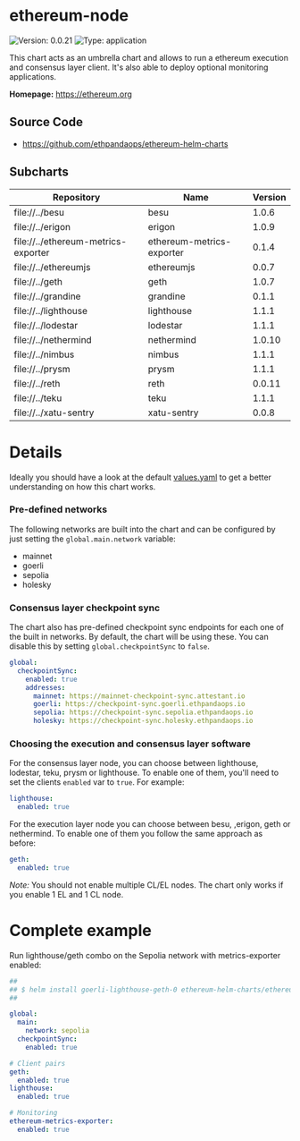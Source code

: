 
# ethereum-node

![Version: 0.0.21](https://img.shields.io/badge/Version-0.0.21-informational?style=flat-square) ![Type: application](https://img.shields.io/badge/Type-application-informational?style=flat-square)

This chart acts as an umbrella chart and allows to run a ethereum execution and consensus layer client. It's also able to deploy optional monitoring applications.

**Homepage:** <https://ethereum.org>

## Source Code

* <https://github.com/ethpandaops/ethereum-helm-charts>

## Subcharts
| Repository | Name | Version |
|------------|------|---------|
| file://../besu | besu | 1.0.6 |
| file://../erigon | erigon | 1.0.9 |
| file://../ethereum-metrics-exporter | ethereum-metrics-exporter | 0.1.4 |
| file://../ethereumjs | ethereumjs | 0.0.7 |
| file://../geth | geth | 1.0.7 |
| file://../grandine | grandine | 0.1.1 |
| file://../lighthouse | lighthouse | 1.1.1 |
| file://../lodestar | lodestar | 1.1.1 |
| file://../nethermind | nethermind | 1.0.10 |
| file://../nimbus | nimbus | 1.1.1 |
| file://../prysm | prysm | 1.1.1 |
| file://../reth | reth | 0.0.11 |
| file://../teku | teku | 1.1.1 |
| file://../xatu-sentry | xatu-sentry | 0.0.8 |

# Details

Ideally you should have a look at the default [values.yaml](values.yaml) to get a better understanding on how this chart works.

### Pre-defined networks

The following networks are built into the chart and can be configured by just setting the `global.main.network` variable:

- mainnet
- goerli
- sepolia
- holesky

### Consensus layer checkpoint sync

The chart also has pre-defined checkpoint sync endpoints for each one of the built in networks. By default, the chart will be using these. You can disable this by setting `global.checkpointSync` to `false`.

```yaml
global:
  checkpointSync:
    enabled: true
    addresses:
      mainnet: https://mainnet-checkpoint-sync.attestant.io
      goerli: https://checkpoint-sync.goerli.ethpandaops.io
      sepolia: https://checkpoint-sync.sepolia.ethpandaops.io
      holesky: https://checkpoint-sync.holesky.ethpandaops.io
```

### Choosing the execution and consensus layer software

For the consensus layer node, you can choose between lighthouse, lodestar, teku, prysm or lighthouse. To enable one of them, you'll need to set the clients `enabled` var to `true`. For example:

```yaml
lighthouse:
  enabled: true
```

For the execution layer node you can choose between besu, ,erigon, geth or nethermind. To enable one of them you follow the same approach as before:

```yaml
geth:
  enabled: true
```

*Note:* You should not enable multiple CL/EL nodes. The chart only works if you enable 1 EL and 1 CL node.

# Complete example

Run lighthouse/geth combo on the Sepolia network with metrics-exporter enabled:

```yaml
##
## $ helm install goerli-lighthouse-geth-0 ethereum-helm-charts/ethereum-node -f values.yaml
##

global:
  main:
    network: sepolia
  checkpointSync:
    enabled: true

# Client pairs
geth:
  enabled: true
lighthouse:
  enabled: true

# Monitoring
ethereum-metrics-exporter:
  enabled: true
```
